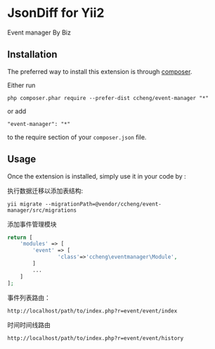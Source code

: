 JsonDiff for Yii2
=================
Event manager By Biz

Installation
------------

The preferred way to install this extension is through [composer](http://getcomposer.org/download/).

Either run

```
php composer.phar require --prefer-dist ccheng/event-manager "*"
```

or add

```
"event-manager": "*"
```

to the require section of your `composer.json` file.


Usage
-----

Once the extension is installed, simply use it in your code by  :

执行数据迁移以添加表结构:

```shell
yii migrate --migrationPath=@vendor/ccheng/event-manager/src/migrations
```

添加事件管理模块
```php
return [
	'modules' => [
		'event' => [
                'class'=>'ccheng\eventmanager\Module',
		]
		...
	]
];
```

事件列表路由：
```
http://localhost/path/to/index.php?r=event/event/index
```

时间时间线路由
```
http://localhost/path/to/index.php?r=event/event/history
```